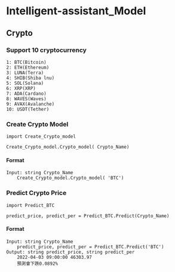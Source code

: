 # Intelligent-assistant_Model

## Crypto 

### Support 10 cryptocurrency 

    1: BTC(Bitcoin)  
    2: ETH(Ethereum)  
    3: LUNA(Terra)
    4: SHIB(Shiba lnu)  
    5: SOL(Solana)  
    6: XRP(XRP)  
    7: ADA(Cardano)  
    8: WAVES(Waves)  
    9: AVAX(Avalanche)  
    10: USDT(Tether)

### Create Crypto Model 

    import Create_Crypto_model 

    Create_Crypto_model.Crypto_model( Crypto_Name)

#### Format 
    Input: string Crypto_Name 
        Create_Crypto_model.Crypto_model( 'BTC') 
### Predict Crypto Price

    import Predict_BTC 

    predict_price, predict_per = Predict_BTC.Predict(Crypto_Name)    

#### Format 
    Input: string Crypto_Name
        predict_price, predict_per = Predict_BTC.Predict('BTC') 
    Output: string predict_price, string predict_per 
        2022-04-03 09:00:00 46303.97 
        預測會下跌0.0892% 
